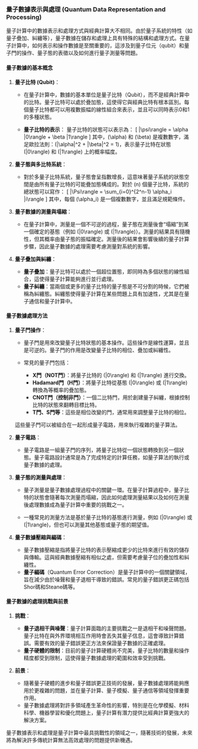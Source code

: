 ### **量子數據表示與處理 (Quantum Data Representation and Processing)**

量子計算中的數據表示和處理方式與經典計算大不相同。由於量子系統的特性（如量子疊加、糾纏等），量子數據在儲存和處理上具有特殊的結構和處理方式。在量子計算中，如何表示和操作數據是至關重要的，這涉及到量子位元（qubit）和量子門的操作、量子態的表徵以及如何進行量子測量等問題。

#### **量子數據的基本概念**

1. **量子比特 (Qubit)**：
   - 在量子計算中，數據的基本單位是量子比特（Qubit），而不是經典計算中的比特。量子比特可以處於疊加態，這使得它與經典比特有根本區別。每個量子比特都可以用複數振幅的線性組合來表示，並且可以同時表示0和1的多種狀態。
   
   - **量子比特的表示**：
     量子比特的狀態可以表示為：
     \[
     |\psi\rangle = \alpha |0\rangle + \beta |1\rangle
     \]
     其中，\(\alpha\) 和 \(\beta\) 是複數數字，滿足歐拉法則：\(|\alpha|^2 + |\beta|^2 = 1\)，表示量子比特在狀態 \(|0\rangle\) 和 \(|1\rangle\) 上的概率幅度。

2. **量子態與多比特系統**：
   - 對於多量子比特系統，量子態會呈指數增長，這意味著量子系統的狀態空間是由所有量子比特的可能疊加態構成的。對於 \(n\) 個量子比特，系統的總狀態可以寫作：
     \[
     |\Psi\rangle = \sum_{i=0}^{2^n-1} \alpha_i |i\rangle
     \]
     其中，每個 \(\alpha_i\) 是一個複數數字，並且滿足規範條件。

3. **量子數據的測量與塌縮**：
   - 在量子計算中，測量是一個不可逆的過程，量子態在測量後會“塌縮”到某一個確定的基態（例如 \(|0\rangle\) 或 \(|1\rangle\)）。測量的結果具有隨機性，但其概率由量子態的振幅確定。測量後的結果會影響後續的量子計算步驟，因此量子數據的處理需要考慮測量對系統的影響。

4. **量子疊加與糾纏**：
   - **量子疊加**：量子比特可以處於一個超位置態，即同時為多個狀態的線性組合，這使得量子計算能夠進行並行處理。
   - **量子糾纏**：當兩個或更多的量子比特的量子態是不可分割的時候，它們被稱為糾纏態。糾纏態使得量子計算在某些問題上具有加速性，尤其是在量子通信和量子計算中。

#### **量子數據處理方法**

1. **量子門操作**：
   - 量子門是用來改變量子比特狀態的基本操作。這些操作是線性運算，並且是可逆的。量子門的作用是改變量子比特的相位、疊加或糾纏性。
   
   - 常見的量子門包括：
     - **X門（NOT門）**：將量子比特的 \(|0\rangle\) 和 \(|1\rangle\) 進行交換。
     - **Hadamard門（H門）**：將量子比特從基態 \(|0\rangle\) 或 \(|1\rangle\) 轉換為等概率的疊加態。
     - **CNOT門（控制非門）**：一個二比特門，用於創建量子糾纏，根據控制比特的狀態來翻轉目標比特。
     - **T門、S門等**：這些是相位改變的門，通常用來調整量子比特的相位。
   
   這些量子門可以被組合在一起形成量子電路，用來執行複雜的量子算法。

2. **量子電路**：
   - 量子電路是一組量子門的序列，將量子比特從一個狀態轉換到另一個狀態。量子電路設計通常是為了完成特定的計算任務，如量子算法的執行或量子數據的處理。

3. **量子態的測量與處理**：
   - 量子測量是量子數據處理過程中的關鍵一環。在量子計算過程中，量子比特的狀態會隨著每次測量而塌縮，因此如何處理測量結果以及如何在測量後處理數據成為量子計算中重要的挑戰之一。
   
   - 一種常見的測量方法是基於量子比特的基態進行測量，例如 \(|0\rangle\) 或 \(|1\rangle\)，但也可以測量其他基態或量子態的期望值。

4. **量子數據壓縮與編碼**：
   - 量子數據壓縮是指將量子比特的表示壓縮成更少的比特來進行有效的儲存與傳輸。這與經典數據壓縮有相似之處，但需要考慮量子位的疊加性和糾纏性。
   - **量子編碼**（Quantum Error Correction）是量子計算中的一個關鍵領域，旨在減少由於噪聲和量子退相干導致的錯誤。常見的量子錯誤更正碼包括Shor碼和Steane碼等。

#### **量子數據的處理挑戰與前景**

1. **挑戰**：
   - **量子退相干與噪聲**：量子計算面臨的主要挑戰之一是退相干和噪聲問題。量子比特在與外界環境相互作用時會丟失其量子信息，這會導致計算錯誤。需要有效的量子錯誤更正方法來保證量子數據的正確處理。
   - **量子硬體的限制**：目前的量子計算硬體尚不完美，量子比特的數量和操作精度都受到限制，這使得量子數據處理的範圍和效率受到挑戰。

2. **前景**：
   - 隨著量子硬體的進步和量子錯誤更正技術的發展，量子數據處理將能夠應用於更複雜的問題，並在量子計算、量子模擬、量子通信等領域發揮重要作用。
   - 量子數據處理將對許多領域產生革命性的影響，特別是在化學模擬、材料科學、機器學習和優化問題上，量子計算有潛力提供比經典計算更強大的解決方案。

量子數據表示和處理是量子計算中最具挑戰性的領域之一，隨著技術的發展，未來將為解決許多傳統計算無法高效處理的問題提供新機遇。